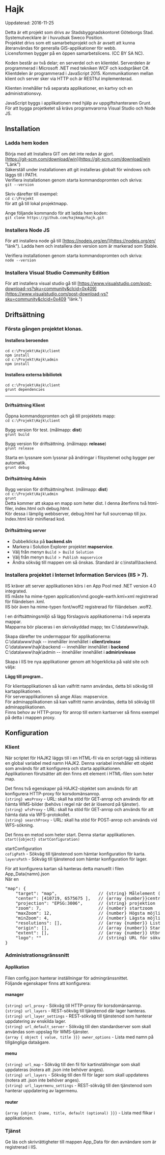 # Hajk
Uppdaterad: 2016-11-25

Detta är ett projekt som drivs av Stadsbyggnadskontoret Göteborgs Stad.  
Systemutvecklare är i huvudsak Sweco Position.  
Projektet drivs som ett samarbetsprojekt och är avsett att kunna återanvändas för generalla GIS-applikationer för webb.  
Licensformen bygger på en öppen samarbetslicens. (CC BY SA NC).  

Koden består av två delar; en serverdel och en klientdel. Serverdelen är programmerad i Microsoft .NET med tekniken WCF och kodspråket C#.  
Klientdelen är programmerad i JavaScript 2015. Kommunikationen mellan klient och server sker via HTTP och är RESTful implementerad.  

Klienten innehåller två separata applikationer, en kartvy och en administrationsvy.  

JavaScript byggs i applikationen med hjälp av uppgiftshanteraren Grunt.  
För att bygga projetketet så krävs programvarorna Visual Studio och Node JS.

## Installation

### Ladda hem koden
Börja med att Installera GIT om det inte redan är gjort.  
[https://git-scm.com/download/win](https://git-scm.com/download/win "Länk")  
Säkerställ under installationen att git installeras globalt för windows och läggs till i PATH.  
Verifiera installationen genom starta kommandopromten och skriva:  
`git --version`

Skriv därefter till exempel:  
`cd c:\Projekt`  
för att gå till lokal projektmapp.  

Ange följande kommando för att ladda hem koden:  
`git clone https://github.com/hajkmap/hajk.git`  

### Installera Node JS
För att installera node gå till [https://nodejs.org/en/](https://nodejs.org/en/ "länk").
Ladda hem och installera den version som är markerad som Stable.

Verifiera installationen genom starta kommandopromten och skriva:  
`node --version`

### Installera Visual Studio Community Edition
För att installera visual studio gå till [https://www.visualstudio.com/post-download-vs?sku=community&clcid=0x409](https://www.visualstudio.com/post-download-vs?sku=community&clcid=0x409 "länk.")

## Driftsättning
### Första gången projektet klonas.
#### Installera beroenden
`cd c:\Projekt\Hajk\client`  
`npm install`  
`cd c:\Projekt\Hajk\admin`  
`npm install`

#### Installera externa bibiliotek
`cd c:\Projekt\Hajk\client`  
`grunt dependencies`

----------
#### Driftsättning Klient
Öppna kommandopromten och gå till projektets mapp:  
`cd c:\Projekt\Hajk\client`

Bygg version för test. (målmapp: **dist**)  
`grunt build`

Bygg version för driftsättning. (målmapp: **release**)  
`grunt release`

Starta en lyssnare som lyssnar på ändringar i filsystemet ochg bygger per automatik.  
`grunt debug`

#### Driftsättning Admin
Bygg version för driftsättning/test. (målmapp: **dist**)  
`cd c:\Projekt\Hajk\admin`  
`grunt`  
Detta kommer att skapa en mapp som heter dist. I denna återfinns två html-filer, index.html och debug.html.  
Kör dessa i lämplig webbserver, debug.html har full sourcemap till jsx. Index.html kör minifierad kod.

#### Driftsättning server
- Dubbelklicka på **backend.sln**  
- Markera i Solution Explorer projektet **mapservice**.  
- Välj från menyn `Build > Build Solution`  
- Välj från menyn `Build > Publish mapservice`  
- Ändra sökväg till mappen om så önskas. Standard är c:\install\backend.  

### Installera projektet i Internet Information Services (IIS > 7).

IIS kräver att server applikationen körs i en App Pool med .NET version 4.0 integrated.  
IIS måste ha mime-typen application/vnd.google-earth.kml+xml registrerad för filändelsen .kml.  
IIS bör även ha mime-typen font/woff2 registrerad för filändelsen .woff2.  

I en driftsättningsmiljö så lägg förslagsvis applikationerna i två seperata mappar.  
Mapparna bör placeras i en skrivskyddad mapp; tex C:\data\www\hajk.

Skapa därefter tre undermappar för applikationerna:  
C:\data\www\hajk -- innehåller innehållet i **client\release**  
C:\data\www\hajk\backend -- innehåller innehållet i **backend**  
C:\data\www\hajk\admin -- innehåller innehållet i **admin\release**  

Skapa i IIS tre nya applikationer genom att högerklicka på vald site och välja:

**Lägg till program..**

För klientapplikationen så kan valfritt namn användas, detta bli sökväg till kartapplikationen.  
För serverapplikationen så ange Alias: mapservice.  
För adminapplikationen så kan valfritt namn användas, detta bli sökväg till adminapplikationen.  
Finns behov av HTTP-proxy för anrop till extern kartserver så finns exempel på detta i mappen proxy.  

## Konfiguration

### Klient
När scriptet för HAJK2 läggs till i en HTML-fil via en script-tagg så initieras en global variabel med namn HAJK2.
Denna variabel innehåller ett objekt som används för att konfigurera och starta applikationen.  
Applikationen förutsätter att den finns ett element i HTML-filen som heter map.  

Det finns två egenskaper på HAJK2-objektet som används för att konfigurera HTTP-proxy för korsdomänsanrop.  
`{string} wmsProxy` - URL: skall ha stöd för GET-anrop och används för att hämta WMS-bilder (behövs i regel när det är lösenord på tjänster).  
`{string} wfsProxy` - URL: skall ha stöd för GET-anrop och används för att hämta  data via WFS-protokollet.  
`{string} searchProxy` - URL: skall ha stöd för POST-anrop och används vid WFS-sökning.  

Det finns en metod som heter start. Denna startar applikationen.  
`start({object} startConfiguration)`  

startConfiguration  
`cofigPath` - Sökväg till tjänstenod som hämtar konfiguration för karta.  
`layersPath` - Sökväg till tjänstenod som hämtar konfiguration för lager.  

För att konfigurera kartan så hanteras detta manuellt i filen App_Data\{namn}.json  
När en 
<pre>
"map": {  
	"target": "map",  				// {string} Målelement (ändra inte)  
	"center": [410719, 6575675 ],   // {array {number}}centrumkoortinat  
	"projection": "EPSG:3006",  	// {string} projektion  
	"zoom": 7,  					// {number} startzoom  
	"maxZoom": 12,  				// {number} Högsta möjliga zoomnivå  
	"minZoom": 4,  					// {number} Lägsta möjliga zoomnivå  
	"resolutions": [],  			// {array {number}} Lista med upplösningar för tile-grid (specificeras vid tilecache)  
	"origin": [],  					// {array {number}} Startkoordinat för tile-grid  
	"extent": [],  					// {array {number}} Utbredning för tile-grid  
	"logo": ""  					// {string} URL för sökväg till logo  
}
</pre>

### Administrationsgränssnitt
#### Applikation
Filen config.json hanterar inställningar för admingränssnittet.  
Följande egenskaper finns att konfigurera:
#### manager
`{string} url_proxy` - Sökväg till HTTP-proxy för korsdomänsanrop.  
`{string} url_layers` - REST-sökväg till tjänstenod där lager hanteras.  
`{string} url_layer_settings` - REST-sökväg till tjänstenod som hanterar uppdatering av enskilda lager.  
`{string} url_default_server` -  Sökväg till den standardserver som skall användas som uppslag för WMS-tjänster.  
`{array { object { value, title }}} owner_options` - Lista med namn på tillgängliga dataägare.  
#### menu
`{string} url_map` - Sökväg till den fil för kartinställningar som skall uppdateras (notera att .json inte behöver anges).  
`{string} url_layers` - Sökväg till den fil för lager som skall uppdateres (notera att .json inte behöver anges).  
`{string} url_layermenu_settings` - REST-sökväg till den tjänstenod som hanterar uppdatering av lagermenu.  
#### router
`{array {object {name, title, default (optional) }}}` - Lista med flikar i applikationen.  

### Tjänst
Ge läs och skrivrättigheter till mappen App_Data för den avnändare som är registrerad i IIS.
